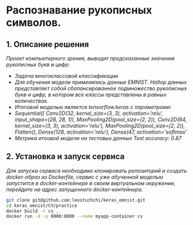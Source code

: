 # Распознавание рукописных символов.

## 1. Описание решения
_Проект компьютерного зрения, выводит предсказанные значения рукописных букв и цифр:_
- _Задача многоклассовой классификации_
- _Для обучения модели применялись данные EMNIST. Набор данных представляет собой сбалансированное подмножество рукописных букв и цифр, в котором все классы представлены в равных количествах._
- _Итоговой моделью является tensorflow.keras с параметрами:_
- _Sequential([
    Conv2D(32, kernel_size=(3, 3), activation='relu', input_shape=(28, 28, 1)),
    MaxPooling2D(pool_size=(2, 2)),
    Conv2D(64, kernel_size=(3, 3), activation='relu'),
    MaxPooling2D(pool_size=(2, 2)),
    Flatten(),
    Dense(128, activation='relu'),
    Dense(47, activation='softmax'_
- _Метрика итоовой модели на тестовых данных Test accuracy: 0.87_


## 2. Установка и запуск сервиса

_Для запуска сервиса необходимо клонировать репозиторий и создать docker-образ из Dockerfile, сервис с уже обученной моделью запустится в docker-контейнере в своем виртуальном окружении, перейдите на адрес запущенного docker-контейнера._

```bash
git clone git@github.com:leostuchchi/keras_emnist.git
cd keras_emnist/CV/practice
docker build -t cv .
docker run -d -p 8000:8000 --name myapp-container cv
```
